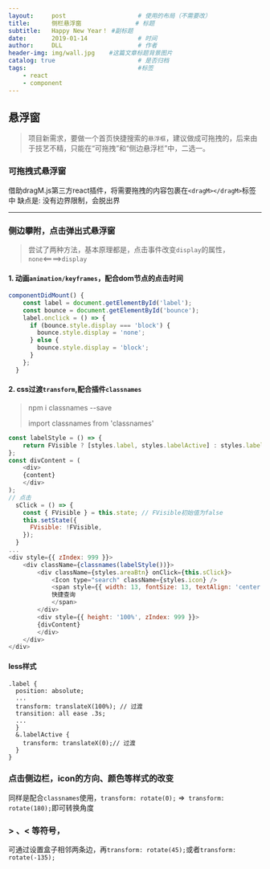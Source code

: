 ```yaml
---
layout:     post   				    # 使用的布局（不需要改）
title:      侧栏悬浮窗 				# 标题 
subtitle:   Happy New Year！ #副标题
date:       2019-01-14				# 时间
author:     DLL						# 作者
header-img: img/wall.jpg 	#这篇文章标题背景图片
catalog: true 						# 是否归档
tags:								#标签
    - react
    - component
---
```


## 悬浮窗

> 项目新需求，要做一个首页快捷搜索的`悬浮框`，建议做成可拖拽的，后来由于技艺不精，只能在“可拖拽”和“侧边悬浮栏”中，二选一。

### 可拖拽式悬浮窗
 借助dragM.js第三方react插件，将需要拖拽的内容包裹在`<dragM></dragM>`标签中
 缺点是: 没有边界限制，会脱出界

- - - -

### 侧边攀附，点击弹出式悬浮窗
> 尝试了两种方法，基本原理都是，点击事件改变`display`的属性，`none`<====>`display`

#### 1. 动画`animation/keyframes`，配合dom节点的点击时间
```js
componentDidMount() {
    const label = document.getElementById('label');
    const bounce = document.getElementById('bounce');
    label.onclick = () => {
      if (bounce.style.display === 'block') {
        bounce.style.display = 'none';
      } else {
        bounce.style.display = 'block';
      }
    };
  }
```

#### 2. css过渡`transform`,配合插件`classnames`
> npm i classnames --save 
>
> import classnames from 'classnames'
```js
const labelStyle = () => {
    return FVisible ? [styles.label, styles.labelActive] : styles.label;
};
const divContent = (
    <div>
    {content}
    </div>
);
// 点击
  sClick = () => {
    const { FVisible } = this.state; // FVisible初始值为false
    this.setState({
      FVisible: !FVisible,
    });
  }
...
<div style={{ zIndex: 999 }}>
    <div className={classnames(labelStyle())}>
        <div className={styles.areaBtn} onClick={this.sClick}>
            <Icon type="search" className={styles.icon} />
            <span style={{ width: 13, fontSize: 13, textAlign: 'center' }}>
            快捷查询
            </span>
        </div>
        <div style={{ height: '100%', zIndex: 999 }}>
        {divContent}
        </div>
    </div>
</div>
```

#### less样式

```less
.label {
  position: absolute;
  ...
  transform: translateX(100%); // 过渡
  transition: all ease .3s;
  ...
  }
  &.labelActive {
    transform: translateX(0);// 过渡
  }
}
```

### 点击侧边栏，icon的方向、颜色等样式的改变
同样是配合`classnames`使用，` transform: rotate(0); ` =>` transform: rotate(180);`即可转换角度

### > 、< 等符号，
可通过设置盒子相邻两条边，再`transform: rotate(45);`或者`transform: rotate(-135);`